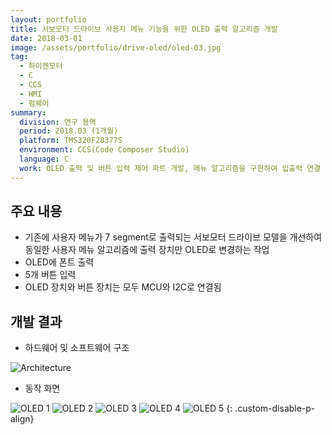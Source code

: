 ```yaml
---
layout: portfolio
title: 서보모터 드라이브 사용자 메뉴 기능을 위한 OLED 출력 알고리즘 개발
date: 2018-03-01
image: /assets/portfolio/drive-oled/oled-03.jpg
tag:
  - 하이젠모터
  - C
  - CCS
  - HMI
  - 펌웨어
summary:
  division: 연구 용역
  period: 2018.03 (1개월)
  platform: TMS320F28377S
  environment: CCS(Code Composer Studio)
  language: C
  work: OLED 출력 및 버튼 입력 제어 파트 개발, 메뉴 알고리즘을 구현하여 입출력 연결
---
```


## 주요 내용

* 기존에 사용자 메뉴가 7 segment로 출력되는 서보모터 드라이브 모델을 개선하여 동일한 사용자 메뉴 알고리즘에 출력 장치만 OLED로 변경하는 작업
* OLED에 폰트 출력
* 5개 버튼 입력
* OLED 장치와 버튼 장치는 모두 MCU와 I2C로 연결됨

## 개발 결과

* 하드웨어 및 소프트웨어 구조

![Architecture]({{site.baseurl}}/assets/portfolio/drive-oled/architecture.png)

* 동작 화면

![OLED 1]({{site.baseurl}}/assets/portfolio/drive-oled/oled-01.jpg)
![OLED 2]({{site.baseurl}}/assets/portfolio/drive-oled/oled-02.jpg)
![OLED 3]({{site.baseurl}}/assets/portfolio/drive-oled/oled-03.jpg)
![OLED 4]({{site.baseurl}}/assets/portfolio/drive-oled/oled-04.jpg)
![OLED 5]({{site.baseurl}}/assets/portfolio/drive-oled/oled-05.jpg)
{: .custom-disable-p-align}

